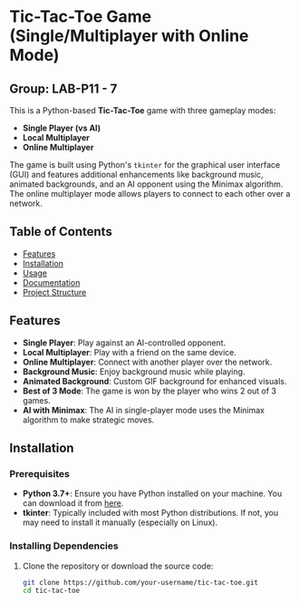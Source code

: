 # Tic-Tac-Toe Game (Single/Multiplayer with Online Mode)
## Group: LAB-P11 - 7

This is a Python-based **Tic-Tac-Toe** game with three gameplay modes:
- **Single Player (vs AI)**
- **Local Multiplayer**
- **Online Multiplayer** 

The game is built using Python's `tkinter` for the graphical user interface (GUI) and features additional enhancements like background music, animated backgrounds, and an AI opponent using the Minimax algorithm. The online multiplayer mode allows players to connect to each other over a network.

## Table of Contents
- [Features](#features)
- [Installation](#installation)
- [Usage](#usage)
- [Documentation](#documentation)
- [Project Structure](#project-structure)

## Features

- **Single Player**: Play against an AI-controlled opponent.
- **Local Multiplayer**: Play with a friend on the same device.
- **Online Multiplayer**: Connect with another player over the network.
- **Background Music**: Enjoy background music while playing.
- **Animated Background**: Custom GIF background for enhanced visuals.
- **Best of 3 Mode**: The game is won by the player who wins 2 out of 3 games.
- **AI with Minimax**: The AI in single-player mode uses the Minimax algorithm to make strategic moves.

## Installation

### Prerequisites

- **Python 3.7+**: Ensure you have Python installed on your machine. You can download it from [here](https://www.python.org/downloads/).
- **tkinter**: Typically included with most Python distributions. If not, you may need to install it manually (especially on Linux).
  
### Installing Dependencies

1. Clone the repository or download the source code:
   ```bash
   git clone https://github.com/your-username/tic-tac-toe.git
   cd tic-tac-toe
